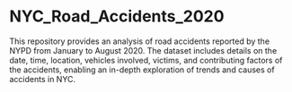 # NYC_Road_Accidents_2020
This repository provides an analysis of road accidents reported by the NYPD from January to August 2020. The dataset includes details on the date, time, location, vehicles involved, victims, and contributing factors of the accidents, enabling an in-depth exploration of trends and causes of accidents in NYC.
